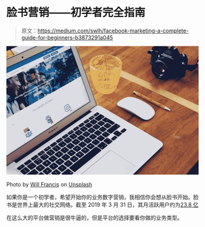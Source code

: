 # 脸书营销——初学者完全指南

> 原文：<https://medium.com/swlh/facebook-marketing-a-complete-guide-for-beginners-b3873291a045>

![](img/cc20fed3b966a05130382e4e4c1c29ab.png)

Photo by [Will Francis](https://unsplash.com/@willfrancis?utm_source=unsplash&utm_medium=referral&utm_content=creditCopyText) on [Unsplash](https://unsplash.com/?utm_source=unsplash&utm_medium=referral&utm_content=creditCopyText)

如果你是一个初学者，希望开始你的业务数字营销，我相信你会想从脸书开始。脸书是世界上最大的社交网络。截至 2019 年 3 月 31 日，其月活跃用户约为[23.8 亿](https://newsroom.fb.com/company-info/)

在这么大的平台做营销是很牛逼的，但是平台的选择要看你做的业务类型。
